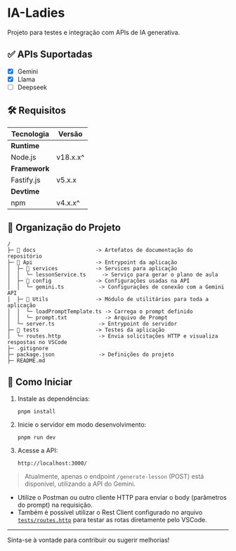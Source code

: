# IA-Ladies

Projeto para testes e integração com APIs de IA generativa.

## ✅ APIs Suportadas

- [x] Gemini
- [x] Llama
- [ ] Deepseek

## 🛠️ Requisitos

| **Tecnologia** | **Versão**   |
| -------------- | ------------ |
| **Runtime**    |              |
| Node.js        | v18.x.x^     |
| **Framework**  |              |
| Fastify.js     | v5.x.x       |
| **Devtime**    |              |
| npm            | v4.x.x^      |

## 📁 Organização do Projeto

```
/
├─ 📁 docs                   -> Artefatos de documentação do repositório
├─ 📁 Api                    -> Entrypoint da aplicação
│  ├─ 📁 services            -> Services para aplicação
│  │  └─ lessonService.ts     -> Serviço para gerar o plano de aula
│  ├─ 📁 config              -> Configurações usadas na API
│  │  └─ gemini.ts           -> Configurações de conexão com a Gemini API
│  ├─ 📁 Utils               -> Módulo de utilitários para toda a aplicação
│  │  └─ loadPromptTemplate.ts -> Carrega o prompt definido
│  │  └─ prompt.txt            -> Arquivo de Prompt
│  └─ server.ts              -> Entrypoint do servidor
├─ 📁 tests                  -> Testes da aplicação
│  └─ routes.http            -> Envia solicitações HTTP e visualiza respostas no VSCode
├─ .gitignore
├─ package.json              -> Definições do projeto
├─ README.md
```

## 🚀 Como Iniciar

1. Instale as dependências:
   ```
   pnpm install
   ```

2. Inicie o servidor em modo desenvolvimento:
   ```
   pnpm run dev
   ```

3. Acesse a API:
   ```
   http://localhost:3000/
   ```

> Atualmente, apenas o endpoint `/generate-lesson` (POST) está disponível, utilizando a API do Gemini.

- Utilize o Postman ou outro cliente HTTP para enviar o body (parâmetros do prompt) na requisição.
- Também é possível utilizar o Rest Client configurado no arquivo [`tests/routes.http`](./tests/routes.http) para testar as rotas diretamente pelo VSCode.

---

Sinta-se à vontade para contribuir ou sugerir melhorias!